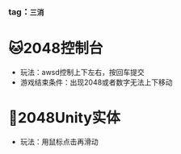 ### tag：`三消`

# :cat:2048控制台
* 玩法：awsd控制上下左右，按回车提交
* 游戏结束条件：出现2048或者数字无法上下移动
# :pig:2048Unity实体
* 玩法：用鼠标点击再滑动

